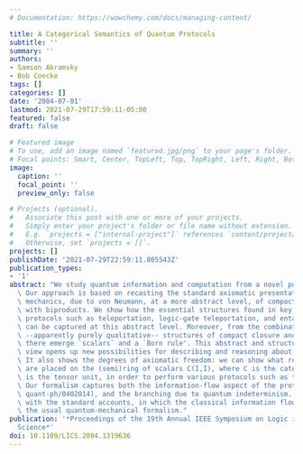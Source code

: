```yaml
---
# Documentation: https://wowchemy.com/docs/managing-content/

title: A Categorical Semantics of Quantum Protocols
subtitle: ''
summary: ''
authors:
- Samson Abramsky
- Bob Coecke
tags: []
categories: []
date: '2004-07-01'
lastmod: 2021-07-29T17:59:11-05:00
featured: false
draft: false

# Featured image
# To use, add an image named `featured.jpg/png` to your page's folder.
# Focal points: Smart, Center, TopLeft, Top, TopRight, Left, Right, BottomLeft, Bottom, BottomRight.
image:
  caption: ''
  focal_point: ''
  preview_only: false

# Projects (optional).
#   Associate this post with one or more of your projects.
#   Simply enter your project's folder or file name without extension.
#   E.g. `projects = ["internal-project"]` references `content/project/deep-learning/index.md`.
#   Otherwise, set `projects = []`.
projects: []
publishDate: '2021-07-29T22:59:11.805543Z'
publication_types:
- '1'
abstract: "We study quantum information and computation from a novel point of view.\
  \ Our approach is based on recasting the standard axiomatic presentation of quantum\
  \ mechanics, due to von Neumann, at a more abstract level, of compact closed categories\
  \ with biproducts. We show how the essential structures found in key quantum information\
  \ protocols such as teleportation, logic-gate teleportation, and entanglement-swapping\
  \ can be captured at this abstract level. Moreover, from the combination of the\
  \ --apparently purely qualitative-- structures of compact closure and biproducts\
  \ there emerge `scalars` and a `Born rule'. This abstract and structural point of\
  \ view opens up new possibilities for describing and reasoning about quantum systems.\
  \ It also shows the degrees of axiomatic freedom: we can show what requirements\
  \ are placed on the (semi)ring of scalars C(I,I), where C is the category and I\
  \ is the tensor unit, in order to perform various protocols such as teleportation.\
  \ Our formalism captures both the information-flow aspect of the protocols (see\
  \ quant-ph/0402014), and the branching due to quantum indeterminism. This contrasts\
  \ with the standard accounts, in which the classical information flows are `outside'\
  \ the usual quantum-mechanical formalism."
publication: '*Proceedings of the 19th Annual IEEE Symposium on Logic in Computer
  Science*'
doi: 10.1109/LICS.2004.1319636
---
```

